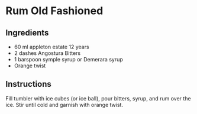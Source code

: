 # Rum Old Fashioned

## Ingredients

* 60 ml appleton estate 12 years
* 2 dashes Angostura Bitters
* 1 barspoon symple syrup or Demerara syrup
* Orange twist

## Instructions

Fill tumbler with ice cubes (or ice ball), pour bitters, syrup, and rum over the ice. Stir until cold and garnish with orange twist.
